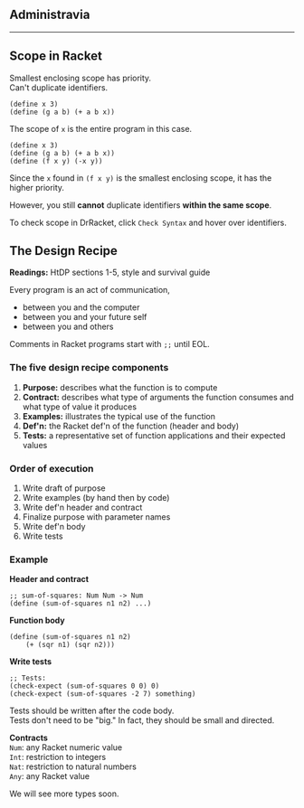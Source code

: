 ## Administravia

<hr>

## Scope in Racket

Smallest enclosing scope has priority.  
Can't duplicate identifiers.  

```
(define x 3)
(define (g a b) (+ a b x))
```

The scope of `x` is the entire program in this case.  

```
(define x 3)
(define (g a b) (+ a b x))
(define (f x y) (-x y))
```

Since the `x` found in `(f x y)` is the smallest enclosing scope, it has the
higher priority.  

However, you still __cannot__ duplicate identifiers __within the same scope__.  

To check scope in DrRacket, click `Check Syntax` and hover over identifiers.  

## The Design Recipe

__Readings:__ HtDP sections 1-5, style and survival guide

Every program is an act of communication,  
- between you and the computer
- between you and your future self
- between you and others

Comments in Racket programs start with `;;` until EOL.  

### The five design recipe components

1. __Purpose:__ describes what the function is to compute
2. __Contract:__ describes what type of arguments the function consumes and what type of value it produces
3. __Examples:__ illustrates the typical use of the function
4. __Def'n:__ the Racket def'n of the function (header and body)
5. __Tests:__ a representative set of function applications and their expected values

### Order of execution

1. Write draft of purpose
2. Write examples (by hand then by code)
3. Write def'n header and contract
4. Finalize purpose with parameter names
5. Write def'n body
6. Write tests

### Example

__Header and contract__
```
;; sum-of-squares: Num Num -> Num
(define (sum-of-squares n1 n2) ...)
```

__Function body__
```
(define (sum-of-squares n1 n2)
	(+ (sqr n1) (sqr n2)))
```

__Write tests__
```
;; Tests:
(check-expect (sum-of-squares 0 0) 0)
(check-expect (sum-of-squares -2 7) something)
```

Tests should be written after the code body.  
Tests don't need to be "big." In fact, they should be small and directed.  

__Contracts__  
`Num`: any Racket numeric value  
`Int`: restriction to integers  
`Nat`: restriction to natural numbers  
`Any`: any Racket value  

We will see more types soon.